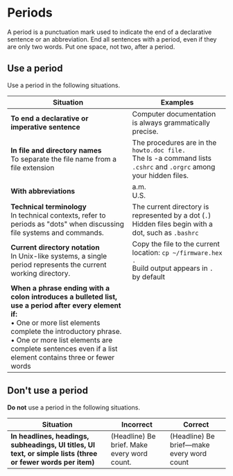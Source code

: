 # Periods

A period is a punctuation mark used to indicate the end of a declarative sentence or an abbreviation. End all sentences with a period, even if they are only two words. Put one space, not two, after a period.

## Use a period

Use a period in the following situations.

| Situation | Examples |
|-----------|----------|
| **To end a declarative or imperative sentence** | Computer documentation is always grammatically precise. |
| **In file and directory names** </br> To separate the file name from a file extension | The procedures are in the `howto.doc file.`</br> The ls -a command lists `.cshrc` and `.orgrc` among your hidden files. |
| **With abbreviations** | a.m.</br> U.S. |
| **Technical terminology**</br> In technical contexts, refer to periods as "dots" when discussing file systems and commands. | The current directory is represented by a dot (`.`)</br>Hidden files begin with a dot, such as `.bashrc` |
| **Current directory notation**</br> In Unix-like systems, a single period represents the current working directory. | Copy the file to the current location: `cp ~/firmware.hex .`</br>Build output appears in `.` by default |
| **When a phrase ending with a colon introduces a bulleted list, use a period after every element if:**</br> • One or more list elements complete the introductory phrase.</br> • One or more list elements are complete sentences even if a list element contains three or fewer words ||

## Don't use a period

**Do not** use a period in the following situations.

| Situation | Incorrect | Correct  |
|-----------|-----------|----------|
| **In headlines, headings, subheadings, UI titles, UI text, or simple lists (three or fewer words per item)** | (Headline) Be brief. Make every word count. | (Headline) Be brief—make every word count |
